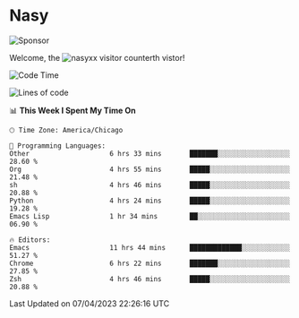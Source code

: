 # Nasy

<!--
<p align="center">
<img height="200" src="https://github-readme-stats.vercel.app/api?username=nasyxx&count_private=true&show_icons=true&theme=dracula&include_all_commits=true"/>
<img height="200" src="https://github-readme-stats.vercel.app/api/top-langs/?username=nasyxx&theme=dracula&hide=html,jupyter+notebook&count_private=true&show_icons=true"/>
</p>

  
----------------
-->

![Sponsor](https://img.shields.io/static/v1.svg?label=Sponsor&message=%E2%9D%A4&logo=GitHub&style=flat&color=pink)
 
Welcome, the ![nasyxx visitor counter](https://count.getloli.com/get/@nasyxx?theme=rule34)th vistor!
 
<!--START_SECTION:waka-->
![Code Time](http://img.shields.io/badge/Code%20Time-3%2C361%20hrs%2010%20mins-blue)

![Lines of code](https://img.shields.io/badge/From%20Hello%20World%20I%27ve%20Written-6.2%20million%20lines%20of%20code-blue)

📊 **This Week I Spent My Time On** 

```text
🕑︎ Time Zone: America/Chicago

💬 Programming Languages: 
Other                    6 hrs 33 mins       ███████░░░░░░░░░░░░░░░░░░   28.60 % 
Org                      4 hrs 55 mins       █████░░░░░░░░░░░░░░░░░░░░   21.48 % 
sh                       4 hrs 46 mins       █████░░░░░░░░░░░░░░░░░░░░   20.88 % 
Python                   4 hrs 24 mins       █████░░░░░░░░░░░░░░░░░░░░   19.28 % 
Emacs Lisp               1 hr 34 mins        ██░░░░░░░░░░░░░░░░░░░░░░░   06.90 % 

🔥 Editors: 
Emacs                    11 hrs 44 mins      █████████████░░░░░░░░░░░░   51.27 % 
Chrome                   6 hrs 22 mins       ███████░░░░░░░░░░░░░░░░░░   27.85 % 
Zsh                      4 hrs 46 mins       █████░░░░░░░░░░░░░░░░░░░░   20.88 % 
```


 Last Updated on 07/04/2023 22:26:16 UTC
<!--END_SECTION:waka-->

<!-- ![visitors](https://visitor-badge.laobi.icu/badge?page_id=nasyxx.nasyxx) -->

